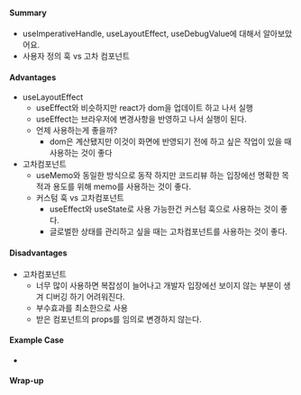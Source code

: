 #### Summary
- useImperativeHandle, useLayoutEffect, useDebugValue에 대해서 알아보았어요. 
- 사용자 정의 훅 vs 고차 컴포넌트

#### Advantages
- useLayoutEffect
    - useEffect와 비슷하지만 react가 dom을 업데이트 하고 나서 실행
    - useEffect는 브라우저에 변경사항을 반영하고 나서 실행이 된다.
    - 언제 사용하는게 좋을까?
      - dom은 계산됐지만 이것이 화면에 반영되기 전에 하고 싶은 작업이 있을 때 사용하는 것이 좋다
- 고차컴포넌트
  - useMemo와 동일한 방식으로 동작 하지만 코드리뷰 하는 입장에선 명확한 목적과 용도를 위해 memo를 사용하는 것이 좋다.
  - 커스텀 훅 vs 고차컴포넌트
    - useEffect와 useState로 사용 가능한건 커스텀 훅으로 사용하는 것이 좋다.
    - 글로벌한 상태를 관리하고 싶을 때는 고차컴포넌트를 사용하는 것이 좋다.
  

#### Disadvantages
- 고차컴포넌트
  - 너무 많이 사용하면 복잡성이 늘어나고 개발자 입장에선 보이지 않는 부분이 생겨 디버깅 하기 어려워진다.
  - 부수효과를 최소한으로 사용
  - 받은 컴포넌트의 props를 임의로 변경하지 않는다.
    

#### Example Case
- 

#### Wrap-up

